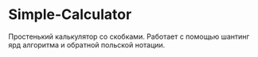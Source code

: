 # Simple-Calculator


Простенький калькулятор со скобками.
Работает с помощью шантинг ярд алгоритма и обратной польской нотации.
